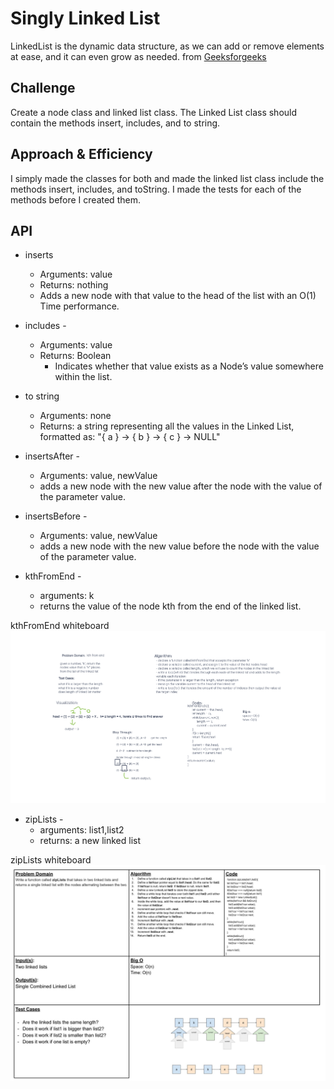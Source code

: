# Singly Linked List
<!-- Short summary or background information -->
LinkedList is the dynamic data structure, as we can add or remove elements at ease, and it can even grow as needed. from [Geeksforgeeks](https://www.geeksforgeeks.org/implementation-linkedlist-javascript/)

## Challenge
<!-- Description of the challenge -->
Create a node class and linked list class. The Linked List class should contain the methods insert, includes, and to string.

## Approach & Efficiency
<!-- What approach did you take? Why? What is the Big O space/time for this approach? -->
I simply made the classes for both and made the linked list class include the methods insert, includes, and toString. I made the tests for each of the methods before I created them.

## API
<!-- Description of each method publicly available to your Linked List -->
- inserts
  - Arguments: value
  - Returns: nothing
  - Adds a new node with that value to the head of the list with an O(1) Time performance.

- includes -
  - Arguments: value
  - Returns: Boolean
    - Indicates whether that value exists as a Node’s value somewhere within the list.

- to string
  - Arguments: none
  - Returns: a string representing all the values in the Linked List, formatted as:
"{ a } -> { b } -> { c } -> NULL"

- insertsAfter -
  - Arguments: value, newValue
  - adds a new node with the new value after the node with the value of the parameter value.

- insertsBefore -
  - Arguments: value, newValue
  - adds a new node with the new value before the node with the value of the parameter value.

- kthFromEnd -
  - arguments: k
  - returns the value of the node kth from the end of the linked list.

kthFromEnd whiteboard
![kthFromEnd](CC07.png)

- zipLists -
  - arguments: list1,list2
  - returns: a new linked list

zipLists whiteboard
![zipLists](linked-list-zipped.jpg)
